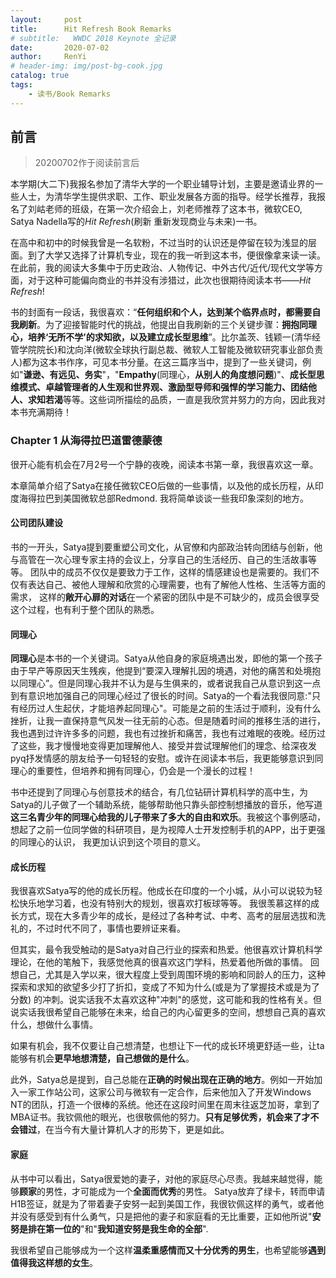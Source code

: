 ```yaml
---
layout:     post
title:      Hit Refresh Book Remarks
# subtitle:   WWDC 2018 Keynote 全记录
date:       2020-07-02
author:     RenYi
# header-img: img/post-bg-cook.jpg
catalog: true
tags:
    - 读书/Book Remarks
---
```


## 前言
>20200702作于阅读前言后

本学期(大二下)我报名参加了清华大学的一个职业辅导计划，主要是邀请业界的一些人士，为清华学生提供求职、工作、职业发展各方面的指导。经学长推荐，我报名了刘岵老师的班级，在第一次介绍会上，刘老师推荐了这本书，微软CEO, Satya Nadella写的*Hit Refresh*(刷新 重新发现商业与未来)一书。


在高中和初中的时候我曾是一名软粉，不过当时的认识还是停留在较为浅显的层面。到了大学又选择了计算机专业，现在的我一听到这本书，便很像拿来读一读。在此前，我的阅读大多集中于历史政治、人物传记、中外古代/近代/现代文学等方面，对于这种可能偏向商业的书并没有涉猎过，此次也很期待阅读本书——*Hit Refresh*!

书的封面有一段话，我很喜欢：“**任何组织和个人，达到某个临界点时，都需要自我刷新**。为了迎接智能时代的挑战，他提出自我刷新的三个关键步骤：**拥抱同理心，培养‘无所不学’的求知欲，以及建立成长型思维**”。比尔盖茨、钱颖一(清华经管学院院长)和沈向洋(微软全球执行副总裁、微软人工智能及微软研究事业部负责人)都为这本书作序，可见本书分量。在这三篇序当中，提到了一些关键词，例如"**谦逊、有远见、务实**"，"**Empathy**(同理心，**从别人的角度想问题**)"、**成长型思维模式、卓越管理者的人生观和世界观、激励型导师和强悍的学习能力、团结他人、求知若渴**等等。这些词所描绘的品质，一直是我欣赏并努力的方向，因此我对本书充满期待！

### Chapter 1 从海得拉巴道雷德蒙德

很开心能有机会在7月2号一个宁静的夜晚，阅读本书第一章，我很喜欢这一章。

本章简单介绍了Satya在接任微软CEO后做的一些事情，以及他的成长历程，从印度海得拉巴到美国微软总部Redmond. 我将简单谈谈一些我印象深刻的地方。

#### 公司团队建设

书的一开头，Satya提到要重塑公司文化，从官僚和内部政治转向团结与创新，他与高管在一次心理专家主持的会议上，分享自己的生活经历、自己的生活故事等等。
团队中的成员不仅仅是要致力于工作，这样的情感建设也是需要的。我们不仅有表达自己、被他人理解和欣赏的心理需要，也有了解他人性格、生活等方面的需求，
这样的**敞开心扉的对话**在一个紧密的团队中是不可缺少的，成员会很享受这个过程，也有利于整个团队的熟悉。

#### 同理心

**同理心**是本书的一个关键词。Satya从他自身的家庭境遇出发，即他的第一个孩子由于早产等原因天生残疾，他提到“要深入理解扎因的境遇，对他的痛苦和处境抱以同理心”。但是同理心我并不认为是与生俱来的，或者说我自己从意识到这一点到有意识地加强自己的同理心经过了很长的时间。Satya的一个看法我很同意:"只有经历过人生起伏，才能培养起同理心"。可能是之前的生活过于顺利，没有什么挫折，让我一直保持意气风发一往无前的心态。但是随着时间的推移生活的进行，我也遇到过许许多多的问题，我也有过挫折和痛苦，我也有过难眠的夜晚。经历过了这些，我才慢慢地变得更加理解他人、接受并尝试理解他们的理念、给深夜发pyq抒发情感的朋友给予一句轻轻的安慰。或许在阅读本书后，我更能够意识到同理心的重要性，但培养和拥有同理心，仍会是一个漫长的过程！

书中还提到了同理心与创意技术的结合，有几位钻研计算机科学的高中生，为Satya的儿子做了一个辅助系统，能够帮助他只靠头部控制想播放的音乐，他写道**这三名青少年的同理心给我的儿子带来了多大的自由和欢乐**。我被这个事例感动，想起了之前一位同学做的科研项目，是为视障人士开发控制手机的APP，出于更强的同理心的认识，
我更加认识到这个项目的意义。


#### 成长历程

我很喜欢Satya写的他的成长历程。他成长在印度的一个小城，从小可以说较为轻松快乐地学习着，也没有特别大的规划，很喜欢打板球等等。
我很羡慕这样的成长方式，现在大多青少年的成长，是经过了各种考试、中考、高考的层层选拔和洗礼的，不过时代不同了，事情也要辨证来看。

但其实，最令我受触动的是Satya对自己行业的探索和热爱。他很喜欢计算机科学理论，在他的笔触下，我感觉他真的很喜欢这门学科，热爱着他所做的事情。
回想自己，尤其是入学以来，很大程度上受到周围环境的影响和同龄人的压力，这种探索和求知的欲望多少打了折扣，变成了不知为什么(或是为了掌握技术或是为了分数)
的冲刺。说实话我不太喜欢这种"冲刺"的感觉，这可能和我的性格有关。但说实话我很希望自己能够在未来，给自己的内心留更多的空间，想想自己真的喜欢什么，想做什么事情。

如果有机会，我不仅要让自己想清楚，也想让下一代的成长环境更舒适一些，让ta能够有机会**更早地想清楚，自己想做的是什么**。

此外，Satya总是提到，自己总能在**正确的时候出现在正确的地方**。例如一开始加入一家工作站公司，这家公司与微软有一定合作，后来他加入了开发Windows NT的团队，打造一个很棒的系统。他还在这段时间里在周末往返芝加哥，拿到了MBA证书。我钦佩他的眼光，也很敬佩他的努力。**只有足够优秀，机会来了才不会错过**，在当今有大量计算机人才的形势下，更是如此。

#### 家庭

从书中可以看出，Satya很爱她的妻子，对他的家庭尽心尽责。我越来越觉得，能够**顾家**的男性，才可能成为一个**全面而优秀**的男性。
Satya放弃了绿卡，转而申请H1B签证，就是为了带着妻子安努一起到美国工作，我很钦佩这样的勇气，或者他并没有感受到有什么勇气，只是把他的妻子和家庭看的无比重要，正如他所说"**安努是排在第一位的**"和"**我知道安努是我生命的全部**". 

我很希望自己能够成为一个这样**温柔重感情而又十分优秀的男生**，也希望能够**遇到值得我这样想的女生**。




